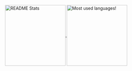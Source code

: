 <a href="https://github.com/simaanc">
  <img height=200 align="center" src="https://github-readme-stats.vercel.app/api?username=simaanc&show_icons=true&count_private=true&theme=transparent&hide_rank=false" alt="README Stats" />
</a>
<a href="https://github.com/simaanc">
  <img height=200 align="center" src="https://github-readme-stats.vercel.app/api/top-langs/?username=simaanc&layout=compact&theme=transparent&hide=jupyter%20notebook&card_width=320" alt="Most used languages!" height=150" />
</a>

<!---
simaanc/simaanc is a ✨ special ✨ repository because its `README.md` (this file) appears on your GitHub profile.
You can click the Preview link to take a look at your changes.
--->
